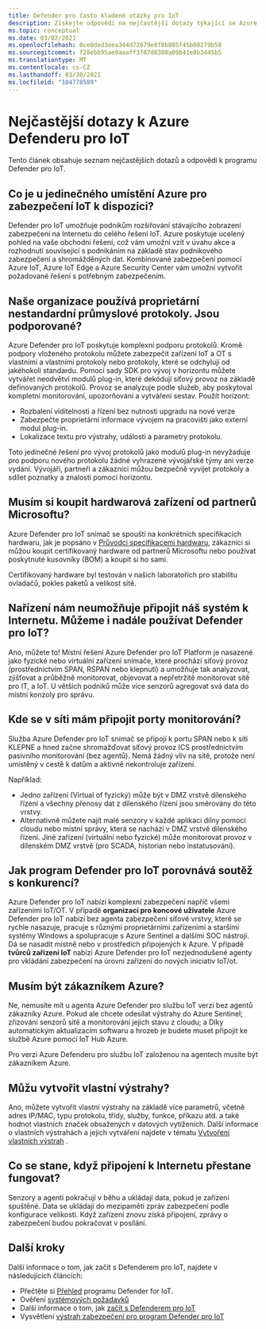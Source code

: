 ```yaml
---
title: Defender pro často kladené otázky pro IoT
description: Získejte odpovědi na nejčastější dotazy týkající se Azure Defenderu pro funkce a službu IoT.
ms.topic: conceptual
ms.date: 03/02/2021
ms.openlocfilehash: 0ce8ded3eea344d72679e0f8b805f45b00279b58
ms.sourcegitcommit: f28ebb95ae9aaaff3f87d8388a09b41e0b3445b5
ms.translationtype: MT
ms.contentlocale: cs-CZ
ms.lasthandoff: 03/30/2021
ms.locfileid: "104778589"
---
```

# <a name="azure-defender-for-iot-frequently-asked-questions"></a>Nejčastější dotazy k Azure Defenderu pro IoT

Tento článek obsahuje seznam nejčastějších dotazů a odpovědí k programu Defender pro IoT.

## <a name="what-is-azures-unique-value-proposition-for-iot-security"></a>Co je u jedinečného umístění Azure pro zabezpečení IoT k dispozici?

Defender pro IoT umožňuje podnikům rozšiřování stávajícího zobrazení zabezpečení na Internetu do celého řešení IoT. Azure poskytuje ucelený pohled na vaše obchodní řešení, což vám umožní vzít v úvahu akce a rozhodnutí související s podnikáním na základě stav podnikového zabezpečení a shromážděných dat. Kombinované zabezpečení pomocí Azure IoT, Azure IoT Edge a Azure Security Center vám umožní vytvořit požadované řešení s potřebným zabezpečením.

## <a name="our-organization-uses-proprietary-non-standard-industrial-protocols-are-they-supported"></a>Naše organizace používá proprietární nestandardní průmyslové protokoly. Jsou podporované? 

Azure Defender pro IoT poskytuje komplexní podporu protokolů. Kromě podpory vloženého protokolu můžete zabezpečit zařízení IoT a OT s vlastními a vlastními protokoly nebo protokoly, které se odchylují od jakéhokoli standardu. Pomocí sady SDK pro vývoj v horizontu můžete vytvářet neodvětví modulů plug-in, které dekódují síťový provoz na základě definovaných protokolů. Provoz se analyzuje podle služeb, aby poskytoval kompletní monitorování, upozorňování a vytváření sestav. Použít horizont:
- Rozbalení viditelnosti a řízení bez nutnosti upgradu na nové verze
- Zabezpečte proprietární informace vývojem na pracovišti jako externí modul plug-in. 
- Lokalizace textu pro výstrahy, události a parametry protokolu.

Toto jedinečné řešení pro vývoj protokolů jako modulů plug-in nevyžaduje pro podporu nového protokolu žádné vyhrazené vývojářské týmy ani verze vydání. Vývojáři, partneři a zákazníci můžou bezpečně vyvíjet protokoly a sdílet poznatky a znalosti pomocí horizontu. 

## <a name="do-i-have-to-purchase-hardware-appliances-from-microsoft-partners"></a>Musím si koupit hardwarová zařízení od partnerů Microsoftu?
Azure Defender pro IoT snímač se spouští na konkrétních specifikacích hardwaru, jak je popsáno v [Průvodci specifikacemi hardwaru](./how-to-identify-required-appliances.md), zákazníci si můžou koupit certifikovaný hardware od partnerů Microsoftu nebo používat poskytnuté kusovníky (BOM) a koupit si ho sami. 

Certifikovaný hardware byl testován v našich laboratořích pro stabilitu ovladačů, pokles paketů a velikost sítě.


## <a name="regulation-does-not-allow-us-to-connect-our-system-to-the-internet-can-we-still-utilize-defender-for-iot"></a>Nařízení nám neumožňuje připojit náš systém k Internetu. Můžeme i nadále používat Defender pro IoT?

Ano, můžete to! Místní řešení Azure Defender pro IoT Platform je nasazené jako fyzické nebo virtuální zařízení snímače, které prochází síťový provoz (prostřednictvím SPAN, RSPAN nebo klepnutí) a umožňuje tak analyzovat, zjišťovat a průběžně monitorovat, objevovat a nepřetržitě monitorovat sítě pro IT, a IoT. U větších podniků může více senzorů agregovat svá data do místní konzoly pro správu.

## <a name="where-in-the-network-should-i-connect-monitoring-ports"></a>Kde se v síti mám připojit porty monitorování?

Služba Azure Defender pro IoT snímač se připojí k portu SPAN nebo k síti KLEPNE a hned začne shromažďovat síťový provoz ICS prostřednictvím pasivního monitorování (bez agentů). Nemá žádný vliv na sítě, protože není umístěný v cestě k datům a aktivně nekontroluje zařízení.

Například:
- Jedno zařízení (Virtual of fyzický) může být v DMZ vrstvě dílenského řízení a všechny přenosy dat z dílenského řízení jsou směrovány do této vrstvy.
- Alternativně můžete najít malé senzory v každé aplikaci dílny pomocí cloudu nebo místní správy, která se nachází v DMZ vrstvě dílenského řízení. Jiné zařízení (virtuální nebo fyzické) může monitorovat provoz v dílenském DMZ vrstvě (pro SCADA, historian nebo instatusování).

## <a name="how-does-defender-for-iot-compare-to-the-competition"></a>Jak program Defender pro IoT porovnává soutěž s konkurencí?

Azure Defender pro IoT nabízí komplexní zabezpečení napříč všemi zařízeními IoT/OT. V případě **organizací pro koncové uživatele** Azure Defender pro IoT nabízí bez agenta zabezpečení síťové vrstvy, které se rychle nasazuje, pracuje s různými proprietárními zařízeními a staršími systémy Windows a spolupracuje s Azure Sentinel a dalšími SOC nástroji. Dá se nasadit místně nebo v prostředích připojených k Azure. V případě **tvůrců zařízení IoT** nabízí Azure Defender pro IoT nezjednodušené agenty pro vkládání zabezpečení na úrovni zařízení do nových iniciativ IoT/ot.

## <a name="do-i-have-to-be-an-azure-customer"></a>Musím být zákazníkem Azure?

Ne, nemusíte mít u agenta Azure Defender pro službu IoT verzi bez agentů zákazníky Azure. Pokud ale chcete odesílat výstrahy do Azure Sentinel; zřizování senzorů sítě a monitorování jejich stavu z cloudu; a Díky automatickým aktualizacím softwaru a hrozeb je budete muset připojit ke službě Azure pomocí IoT Hub Azure.

Pro verzi Azure Defenderu pro službu IoT založenou na agentech musíte být zákazníkem Azure.

## <a name="can-i-create-my-own-alerts"></a>Můžu vytvořit vlastní výstrahy?

Ano, můžete vytvořit vlastní výstrahy na základě více parametrů, včetně adres IP/MAC, typu protokolu, třídy, služby, funkce, příkazu atd. a také hodnot vlastních značek obsažených v datových vytíženích.  Další informace o vlastních výstrahách a jejich vytváření najdete v tématu [Vytvoření vlastních výstrah](quickstart-create-custom-alerts.md) .

## <a name="what-happens-when-the-internet-connection-stops-working"></a>Co se stane, když připojení k Internetu přestane fungovat?

Senzory a agenti pokračují v běhu a ukládají data, pokud je zařízení spuštěné. Data se ukládají do mezipaměti zpráv zabezpečení podle konfigurace velikosti. Když zařízení znovu získá připojení, zprávy o zabezpečení budou pokračovat v posílání.

## <a name="next-steps"></a>Další kroky

Další informace o tom, jak začít s Defenderem pro IoT, najdete v následujících článcích:

- Přečtěte si [Přehled](overview.md) programu Defender for IoT.
- Ověření [systémových požadavků](quickstart-system-prerequisites.md)
- Další informace o tom, jak [začít s Defenderem pro IoT](getting-started.md)
- Vysvětlení [výstrah zabezpečení pro program Defender pro IoT](concept-security-alerts.md)